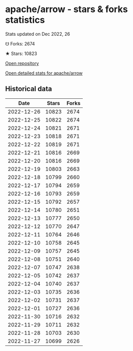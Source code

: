 # apache/arrow - stars & forks statistics

Stats updated on Dec 2022, 26

☋ Forks: 2674

★ Stars: 10823

[Open repository](https://github.com/apache/arrow)

[Open detailed stats for apache/arrow](https://reviewgithub.com/rep/apache/arrow)

## Historical data
| Date | Stars | Forks |
|------|-------|-------|
| 2022-12-26 | 10823 | 2674 | 
| 2022-12-25 | 10822 | 2674 | 
| 2022-12-24 | 10821 | 2671 | 
| 2022-12-23 | 10818 | 2671 | 
| 2022-12-22 | 10819 | 2671 | 
| 2022-12-21 | 10816 | 2669 | 
| 2022-12-20 | 10816 | 2669 | 
| 2022-12-19 | 10803 | 2663 | 
| 2022-12-18 | 10799 | 2660 | 
| 2022-12-17 | 10794 | 2659 | 
| 2022-12-16 | 10793 | 2659 | 
| 2022-12-15 | 10792 | 2657 | 
| 2022-12-14 | 10780 | 2651 | 
| 2022-12-13 | 10777 | 2650 | 
| 2022-12-12 | 10770 | 2647 | 
| 2022-12-11 | 10764 | 2646 | 
| 2022-12-10 | 10758 | 2645 | 
| 2022-12-09 | 10757 | 2645 | 
| 2022-12-08 | 10751 | 2640 | 
| 2022-12-07 | 10747 | 2638 | 
| 2022-12-05 | 10742 | 2637 | 
| 2022-12-04 | 10740 | 2637 | 
| 2022-12-03 | 10735 | 2636 | 
| 2022-12-02 | 10731 | 2637 | 
| 2022-12-01 | 10727 | 2636 | 
| 2022-11-30 | 10716 | 2632 | 
| 2022-11-29 | 10711 | 2632 | 
| 2022-11-28 | 10703 | 2630 | 
| 2022-11-27 | 10699 | 2626 | 

